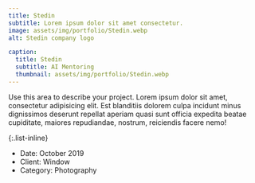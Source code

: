 ```yaml
---
title: Stedin
subtitle: Lorem ipsum dolor sit amet consectetur.
image: assets/img/portfolio/Stedin.webp
alt: Stedin company logo

caption:
  title: Stedin
  subtitle: AI Mentoring
  thumbnail: assets/img/portfolio/Stedin.webp
---
```

Use this area to describe your project. Lorem ipsum dolor sit amet, consectetur adipisicing elit. Est blanditiis dolorem culpa incidunt minus dignissimos deserunt repellat aperiam quasi sunt officia expedita beatae cupiditate, maiores repudiandae, nostrum, reiciendis facere nemo!

{:.list-inline}
- Date: October 2019
- Client: Window
- Category: Photography

